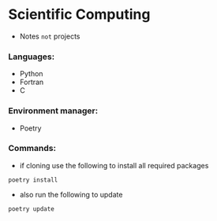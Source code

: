 # Scientific Computing

- Notes `not` projects

### Languages:

- Python
- Fortran
- C

### Environment manager:

- Poetry

### Commands:

- if cloning use the following to install all required packages

```
poetry install
```

- also run the following to update

```
poetry update
```
